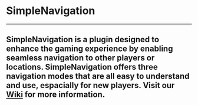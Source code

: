 # SimpleNavigation

***

## SimpleNavigation is a plugin designed to enhance the gaming experience by enabling seamless navigation to other players or locations. SimpleNavigation offers three navigation modes that are all easy to understand and use, espacially for new players. Visit our [Wiki](https://github.com/Kifo1/SimpleNavigation/wiki) for more information.
